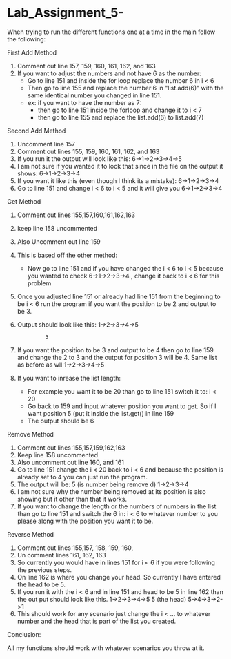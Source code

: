 # Lab_Assignment_5-

When trying to run the different functions one at a time in the main follow the following:

First Add Method 

1. Comment out line 157, 159, 160, 161, 162, and 163
2. If you want to adjust the numbers and not have 6 as the number: 
    - Go to line 151 and inside the for loop replace the number 6 in i < 6
    - Then go to line 155 and replace the number 6 in "list.add(6)" with the same identical number you changed in line 151. 
    - ex: if you want to have the number as 7: 
        - then go to line 151 inside the forloop and change it to i < 7
        - then go to line 155 and replace the list.add(6) to list.add(7) 
        
Second Add Method 

1. Uncomment line 157 
2. Comment out lines 155, 159, 160, 161, 162, and 163
3. If you run it the output will look like this:
     6->1->2->3->4->5
4. I am not sure if you wanted it to look that since in the file on the output it shows:
     6->1->2->3->4
5. If you want it like this (even though I think its a mistake): 
     6->1->2->3->4
6. Go to line 151 and change i < 6 to i < 5 and it will give you 6->1->2->3->4 


Get Method 

1. Comment out lines 155,157,160,161,162,163
2. keep line 158 uncommented
3. Also Uncomment out line 159 
4. This is based off the other method:  
      - Now go to line 151 and if you have changed the i < 6 to i < 5 because you wanted to check 6->1->2->3->4 , change it back to i < 6 for this problem  
5. Once you adjusted line 151 or already had line 151 from the beginning to be i < 6 run the program if you want the position to be 2 and output to be 3. 
6. Output should look like this:
      1->2->3->4->5
     
                3
7. If you want the position to be 3 and output to be 4 then go to line 159 and change the 2 to 3 and the output for position 3 will be 4. Same list as before as wll
             1->2->3->4->5
        
8. If you want to inrease the list length:
      - For example you want it to be 20 than go to line 151 switch it to: i < 20
      - Go back to 159 and input whatever position you want to get. So if I want position 5 (put it inside the list.get() in line 159 
      - The output should be 6

Remove Method 

1. Comment out lines 155,157,159,162,163
2. Keep line 158 uncommented 
3. Also uncomment out line 160, and 161 
4. Go to line 151 change the i < 20 back to i < 6 and because the position is already set to 4 you can just run the program. 
5. The output will be: 
      5 (is number being remove d) 
      1->2->3->4
6. I am not sure why the number being removed at its position is also showing but it other than that it works. 
7. If you want to change the length or the numbers of numbers in the list than go to line 151 and switch the 6 in: i < 6  to whatever number to you please along
      with the position you want it to be. 

Reverse Method 

1. Comment out lines 155,157, 158, 159, 160,
2. Un comment lines 161, 162, 163 
3. So currently you would have in lines 151 for i < 6 if you were following the previous steps.  
4. On line 162 is where you change your head. So currently I have entered the head to be 5.
5. If you run it with the i < 6 and in line 151 and head to be 5 in line 162 than the out put should look like this. 
      1->2->3->4->5
      5 (the head) 
      5->4->3->2->1
 6. This should work for any scenario just change the i < ... to whatever number and the head that is part of the list you created. 
 
 
 Conclusion:
 
 All my functions should work with whatever scenarios you throw at it. 
 


 
